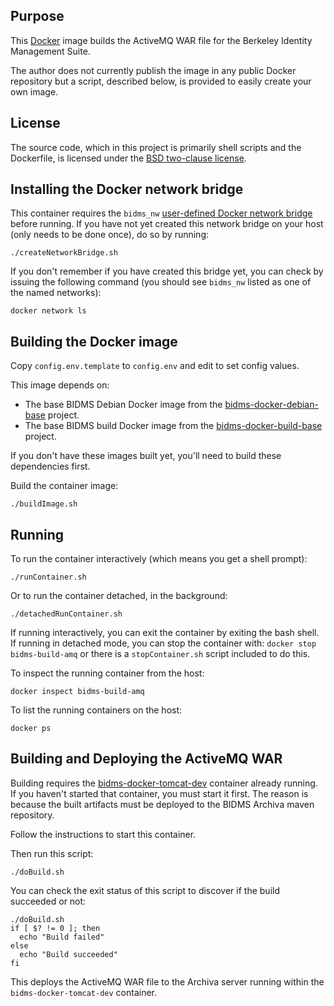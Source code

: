 ## Purpose

This [Docker](http://www.docker.com/) image builds the ActiveMQ WAR file for
the Berkeley Identity Management Suite.

The author does not currently publish the image in any public Docker
repository but a script, described below, is provided to easily create your
own image.

## License

The source code, which in this project is primarily shell scripts and the
Dockerfile, is licensed under the [BSD two-clause license](LICENSE.txt).

## Installing the Docker network bridge

This container requires the `bidms_nw` [user-defined Docker network
bridge](https://docs.docker.com/engine/userguide/networking/#bridge-networks)
before running.  If you have not yet created this network bridge on your
host (only needs to be done once), do so by running:
```
./createNetworkBridge.sh
```

If you don't remember if you have created this bridge yet, you can check by
issuing the following command (you should see `bidms_nw` listed as one of
the named networks):
```
docker network ls
```

## Building the Docker image

Copy `config.env.template` to `config.env` and edit to set config values.

This image depends on:
* The base BIDMS Debian Docker image from the
[bidms-docker-debian-base](http://www.github.com/calnet-oss/bidms-docker-debian-base)
project.
* The base BIDMS build Docker image from the
[bidms-docker-build-base](http://www.github.com/calnet-oss/bidms-docker-build-base)
project.

If you don't have these images built yet, you'll need to build these
dependencies first.

Build the container image:
```
./buildImage.sh
```

## Running

To run the container interactively (which means you get a shell prompt):
```
./runContainer.sh
```

Or to run the container detached, in the background:
```
./detachedRunContainer.sh
```

If running interactively, you can exit the container by exiting the bash
shell.  If running in detached mode, you can stop the container with:
`docker stop bidms-build-amq` or there is a `stopContainer.sh` script
included to do this.

To inspect the running container from the host:
```
docker inspect bidms-build-amq
```

To list the running containers on the host:
```
docker ps
```

## Building and Deploying the ActiveMQ WAR

Building requires the
[bidms-docker-tomcat-dev](http://www.github.com/calnet-oss/bidms-docker-tomcat-dev)
container already running.  If you haven't started that container, you must
start it first.  The reason is because the built artifacts must be deployed
to the BIDMS Archiva maven repository.

Follow the instructions to start this container.

Then run this script:
```
./doBuild.sh
```

You can check the exit status of this script to discover if the build
succeeded or not:
```
./doBuild.sh
if [ $? != 0 ]; then
  echo "Build failed"
else
  echo "Build succeeded"
fi
```

This deploys the ActiveMQ WAR file to the Archiva server running within the
`bidms-docker-tomcat-dev` container.
